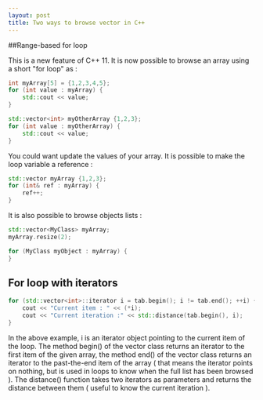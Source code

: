 ```yaml
---
layout: post
title: Two ways to browse vector in C++
---
```


##Range-based for loop

This is a new feature of C++ 11. It is now possible to browse an array using a short "for loop" as :

```c++
int myArray[5] = {1,2,3,4,5};
for (int value : myArray) {
    std::cout << value;
}

std::vector<int> myOtherArray {1,2,3};
for (int value : myOtherArray) {
    std::cout << value;
}
```

You could want update the values of your array. It is possible to make the loop variable a reference :

```c++
std::vector myArray {1,2,3};
for (int& ref : myArray) {
    ref++;
}
```

It is also possible to browse objects lists :

```c++
std::vector<MyClass> myArray;
myArray.resize(2);

for (MyClass myObject : myArray) {
}
```

## For loop with iterators

```c++
for (std::vector<int>::iterator i = tab.begin(); i != tab.end(); ++i) {
    cout << "Current item : " << (*i);
    cout << "Current iteration :" << std::distance(tab.begin(), i);
}
```

In the above example, i is an iterator object pointing to the current item of the loop. The method begin() of the vector class returns an iterator to the first item of the given array, the method end() of the vector class returns an iterator to the past-the-end item of the array ( that means the iterator points on nothing, but is used in loops to know when the full list has been browsed ). The distance() function takes two iterators as parameters and returns the distance between them ( useful to know the current iteration ).
